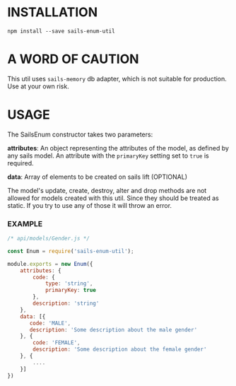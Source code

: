 # INSTALLATION
```
npm install --save sails-enum-util
```

# A WORD OF CAUTION

This util uses `sails-memory` db adapter, which is not suitable for production. Use at your own risk.

# USAGE

The SailsEnum constructor takes two parameters:

**attributes**: An object representing the attributes of the model, as defined by any sails model. An attribute with the `primaryKey` setting set to `true` is required.

**data**: Array of elements to be created on sails lift (OPTIONAL)

The model's update, create, destroy, alter and drop methods are not allowed for models created with this util. Since they should be treated as static. If you try to use any of those it will throw an error.

### EXAMPLE
```js
/* api/models/Gender.js */

const Enum = require('sails-enum-util');

module.exports = new Enum({
	attributes: {
		code: {
			type: 'string',
			primaryKey: true
		},
		description: 'string'
	},
	data: [{
	   code: 'MALE',
	   description: 'Some description about the male gender'
	}, {
		code: 'FEMALE',
		description: 'Some description about the female gender'
	}, {
		....
	}]
})
```
